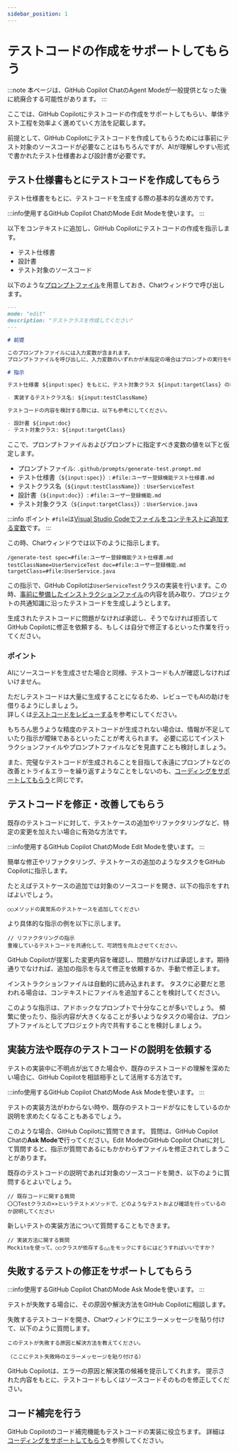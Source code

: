 ```yaml
---
sidebar_position: 1
---
```


# テストコードの作成をサポートしてもらう

:::note
本ページは、GitHub Copilot ChatのAgent Modeが一般提供となった後に統廃合する可能性があります。
:::

ここでは、GitHub Copilotにテストコードの作成をサポートしてもらい、単体テスト工程を効率よく進めていく方法を記載します。

前提として、GitHub Copilotにテストコードを作成してもらうためには事前にテスト対象のソースコードが必要なことはもちろんですが、AIが理解しやすい形式で書かれたテスト仕様書および設計書が必要です。

## テスト仕様書もとにテストコードを作成してもらう

テスト仕様書をもとに、テストコードを生成する際の基本的な進め方です。

:::info使用するGitHub Copilot ChatのMode
Edit Modeを使います。
:::

以下をコンテキストに追加し、GitHub Copilotにテストコードの作成を指示します。

- テスト仕様書
- 設計書
- テスト対象のソースコード

以下のような[プロンプトファイル](../../ai-on-boarding/shared-instructions-prompts)を用意しておき、Chatウィンドウで呼び出します。

```markdown
---
mode: "edit"
description: "テストクラスを作成してください"
---

# 前提

このプロンプトファイルには入力変数が含まれます。
プロンプトファイルを呼び出しに、入力変数のいずれかが未指定の場合はプロンプトの実行を中止し、ユーザーに入力変数の指定を指示してください。

# 指示

テスト仕様書 ${input:spec} をもとに、テスト対象クラス ${input:targetClass} の単体テストクラスを作成してください。

- 実装するテストクラス名: ${input:testClassName}

テストコードの内容を検討する際には、以下も参考にしてください。

- 設計書 ${input:doc}
- テスト対象クラス: ${input:targetClass}
```

ここで、プロンプトファイルおよびプロンプトに指定すべき変数の値を以下と仮定します。

- プロンプトファイル: `.github/prompts/generate-test.prompt.md`
- テスト仕様書（`${input:spec}`）: `#file:ユーザー登録機能テスト仕様書.md`
- テストクラス名（`${input:testClassName}`）: `UserServiceTest`
- 設計書（`${input:doc}`）: `#file:ユーザー登録機能.md`
- テスト対象クラス（`${input:targetClass}`）: `UserService.java`

:::info ポイント
`#file`は[Visual Studio Codeでファイルをコンテキストに追加する変数](https://code.visualstudio.com/docs/copilot/reference/copilot-vscode-features)です。
:::

この時、Chatウィンドウでは以下のように指示します。

```
/generate-test spec=#file:ユーザー登録機能テスト仕様書.md testClassName=UserServiceTest doc=#file:ユーザー登録機能.md targetClass=#file:UserService.java
```

この指示で、GitHub Copilotは`UserServiceTest`クラスの実装を行います。この時、[事前に整備したインストラクションファイル](../../ai-on-boarding/files-to-be-maintained)の内容を読み取り、プロジェクトの共通知識に沿ったテストコードを生成しようとします。

生成されたテストコードに問題がなければ承認し、そうでなければ拒否してGitHub Copilotに修正を依頼する、もしくは自分で修正するといった作業を行ってください。

### ポイント

AIにソースコードを生成させた場合と同様、テストコードも人が確認しなければいけません。

ただしテストコードは大量に生成することになるため、レビューでもAIの助けを借りるようにしましょう。  
詳しくは[テストコードをレビューする](../test-code-review)を参考にしてください。

もちろん思うような精度のテストコードが生成されない場合は、情報が不足していたり指示が曖昧であるといったことが考えられます。
必要に応じてインストラクションファイルやプロンプトファイルなどを見直すことも検討しましょう。

また、完璧なテストコードが生成されることを目指して永遠にプロンプトなどの改善とトライ＆エラーを繰り返すようなことをしないのも、[コーディングをサポートしてもらう](../../programming/coding)と同じです。

## テストコードを修正・改善してもらう

既存のテストコードに対して、テストケースの追加やリファクタリングなど、特定の変更を加えたい場合に有効な方法です。

:::info使用するGitHub Copilot ChatのMode
Edit Modeを使います。
:::

簡単な修正やリファクタリング、テストケースの追加のようなタスクをGitHub Copilotに指示します。

たとえばテストケースの追加では対象のソースコードを開き、以下の指示をすればよいでしょう。

```
○○メソッドの異常系のテストケースを追加してください
```

より具体的な指示の例を以下に示します。

```
// リファクタリングの指示
重複しているテストコードを共通化して、可読性を向上させてください。
```

GitHub Copilotが提案した変更内容を確認し、問題がなければ承認します。期待通りでなければ、追加の指示を与えて修正を依頼するか、手動で修正します。

インストラクションファイルは自動的に読み込まれます。
タスクに必要だと思われる場合は、コンテキストにファイルを追加することを検討してください。

このような指示は、アドホックなプロンプトで十分なことが多いでしょう。
頻繁に使ったり、指示内容が大きくなることが多いようなタスクの場合は、プロンプトファイルとしてプロジェクト内で共有することを検討しましょう。

## 実装方法や既存のテストコードの説明を依頼する

テストの実装中に不明点が出てきた場合や、既存のテストコードの理解を深めたい場合に、GitHub Copilotを相談相手として活用する方法です。

:::info使用するGitHub Copilot ChatのMode
Ask Modeを使います。
:::

テストの実装方法がわからない時や、既存のテストコードがなにをしているのか説明を求めたくなることもあるでしょう。

このような場合、GitHub Copilotに質問できます。
質問は、GitHub Copilot Chatの**Ask Modeで**行ってください。Edit ModeのGitHub Copilot Chatに対して質問すると、指示が質問であるにもかかわらずファイルを修正されてしまうことがあります。

既存のテストコードの説明であれば対象のソースコードを開き、以下のように質問するとよいでしょう。

```
// 既存コードに関する質問
〇〇Testクラスの××というテストメソッドで、どのようなテストおよび確認を行っているのか説明してください
```

新しいテストの実装方法について質問することもできます。

```
// 実装方法に関する質問
Mockitoを使って、○○クラスが依存する△△をモックにするにはどうすればいいですか？
```

## 失敗するテストの修正をサポートしてもらう

:::info使用するGitHub Copilot ChatのMode
Ask Modeを使います。
:::

テストが失敗する場合に、その原因や解決方法をGitHub Copilotに相談します。

失敗するテストコードを開き、Chatウィンドウにエラーメッセージを貼り付けて、以下のように質問します。

```
このテストが失敗する原因と解決方法を教えてください。

（ここにテスト失敗時のエラーメッセージを貼り付ける）
```

GitHub Copilotは、エラーの原因と解決策の候補を提示してくれます。
提示された内容をもとに、テストコードもしくはソースコードそのものを修正してください。

## コード補完を行う

GitHub Copilotのコード補完機能もテストコードの実装に役立ちます。
詳細は[コーディングをサポートしてもらう](../programming/coding)を参照してください。